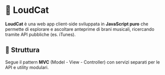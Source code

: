 # 🎵 LoudCat

**LoudCat** è una web app client-side sviluppata in **JavaScript puro** che permette di esplorare e ascoltare anteprime di brani musicali, ricercando tramite API pubbliche (es. iTunes).

## 🧩 Struttura
Segue il pattern **MVC** (Model - View - Controller) con servizi separati per le API e utility modulari.
